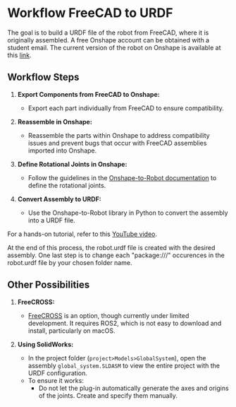 # Workflow FreeCAD to URDF

The goal is to build a URDF file of the robot from FreeCAD, where it is originally assembled. A free Onshape account can be obtained with a student email. The current version of the robot on Onshape is available at this [link](https://cad.onshape.com/documents/033ca0e37c14982505ca7efe/w/03be525f447a6c65334b88cb/e/2a239dbb48d9757e23f71310?renderMode=0&uiState=66857c18c2e51236e0b2f171).

## Workflow Steps

1. **Export Components from FreeCAD to Onshape:**
   - Export each part individually from FreeCAD to ensure compatibility.

2. **Reassemble in Onshape:**
   - Reassemble the parts within Onshape to address compatibility issues and prevent bugs that occur with FreeCAD assemblies imported into Onshape.

3. **Define Rotational Joints in Onshape:**
   - Follow the guidelines in the [Onshape-to-Robot documentation](https://onshape-to-robot.readthedocs.io/en/latest/) to define the rotational joints.

4. **Convert Assembly to URDF:**
   - Use the Onshape-to-Robot library in Python to convert the assembly into a URDF file.

For a hands-on tutorial, refer to this [YouTube video](https://www.youtube.com/watch?v=C8oK4uUmbRw&t=979s&pp=ygUQb25zaGFwZSB0byByb2JvdA%3D%3D).

At the end of this process, the robot.urdf file is created with the desired assembly. One last step is to change each "package:///" occurences in the robot.urdf file by your chosen folder name.

## Other Possibilities

1. **FreeCROSS:**
   - [FreeCROSS](https://github.com/galou/freecad.cross) is an option, though currently under limited development. It requires ROS2, which is not easy to download and install, particularly on macOS.

2. **Using SolidWorks:**
   - In the project folder (`project>Models>GlobalSystem`), open the assembly `global_system.SLDASM` to view the entire project with the URDF configuration.
   - To ensure it works:
     - Do not let the plug-in automatically generate the axes and origins of the joints. Create and specify them manually.